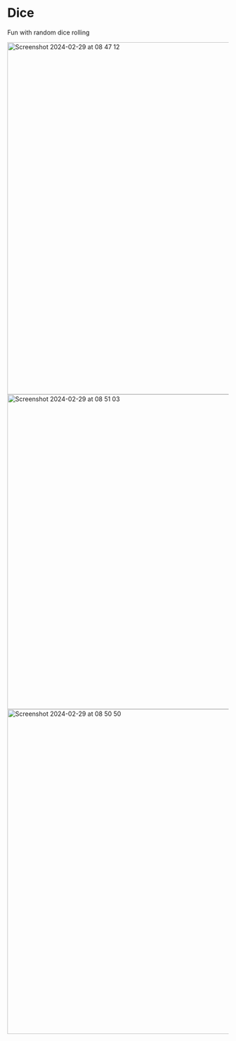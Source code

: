 # Dice
Fun with random dice rolling



<img width="802" alt="Screenshot 2024-02-29 at 08 47 12" src="https://github.com/HesamFarjad/Dice/assets/81914229/0e2476d8-61f6-49bc-86a2-1d0abd532d17">
<img width="717" alt="Screenshot 2024-02-29 at 08 51 03" src="https://github.com/HesamFarjad/Dice/assets/81914229/0f01e428-b588-49e8-82ab-5f3b77de3f26">
<img width="740" alt="Screenshot 2024-02-29 at 08 50 50" src="https://github.com/HesamFarjad/Dice/assets/81914229/e86d0963-1690-4141-acb2-6635b7029e55">
